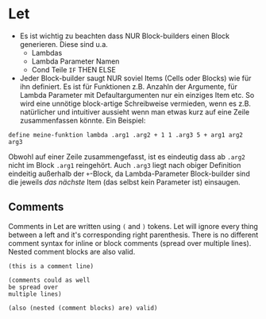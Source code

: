 # Let

- Es ist wichtig zu beachten dass NUR Block-builders einen Block generieren. Diese sind u.a.
  - Lambdas
  - Lambda Parameter Namen
  - Cond Teile `IF` THEN ELSE
- Jeder Block-builder saugt NUR soviel Items (Cells oder Blocks) wie für ihn definiert. Es ist für Funktionen z.B. Anzahln der Argumente, für Lambda Parameter mit Defaultargumenten nur ein einziges Item etc. So wird eine unnötige block-artige Schreibweise vermieden, wenn es z.B. natürlicher und intuitiver aussieht wenn man etwas kurz auf eine Zeile zusammenfassen könnte. Ein Beispiel:

```
define meine-funktion lambda .arg1 .arg2 + 1 1 .arg3 5 + arg1 arg2 arg3
```
Obwohl auf einer Zeile zusammengefasst, ist es eindeutig dass ab `.arg2` nicht im Block `.arg1` reingehört. Auch `.arg3` liegt nach obiger Definition eindeitig außerhalb der `+`-Block, da Lambda-Parameter Block-builder sind die jeweils *das nächste* Item (das selbst kein Parameter ist) einsaugen.  

## Comments
Comments in Let are written using `(` and `)` tokens. Let will ignore
every thing between a left and it's corresponding right
parenthesis. There is no different comment syntax for inline or block
comments (spread over multiple lines).  Nested comment blocks are also
valid.

```
(this is a comment line)

(comments could as well 
be spread over 
multiple lines)

(also (nested (comment blocks) are) valid)
```
